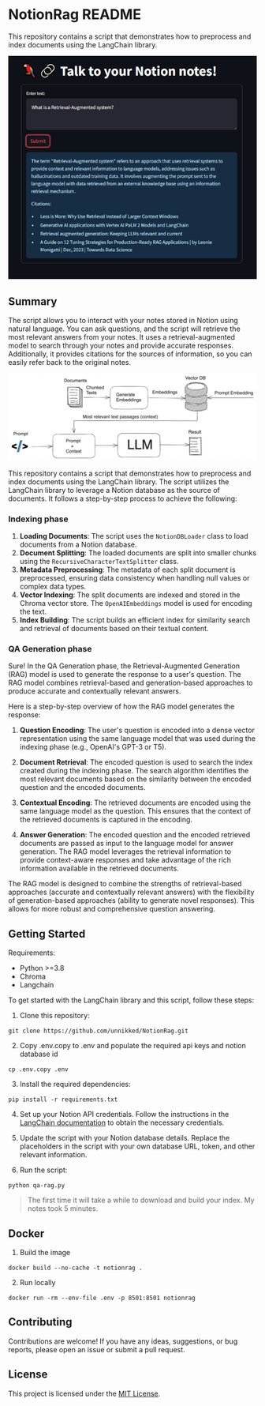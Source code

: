 # NotionRag README

This repository contains a script that demonstrates how to preprocess and index documents using the LangChain library.

![Alt text](assets/image.png)

## Summary

The script allows you to interact with your notes stored in Notion using natural language. You can ask questions, and the script will retrieve the most relevant answers from your notes. It uses a retrieval-augmented model to search through your notes and provide accurate responses. Additionally, it provides citations for the sources of information, so you can easily refer back to the original notes.

![Alt text](assets/rag.png)

This repository contains a script that demonstrates how to preprocess and index documents using the LangChain library. The script utilizes the LangChain library to leverage a Notion database as the source of documents. It follows a step-by-step process to achieve the following:

### Indexing phase

1. **Loading Documents**: The script uses the `NotionDBLoader` class to load documents from a Notion database.
2. **Document Splitting**: The loaded documents are split into smaller chunks using the `RecursiveCharacterTextSplitter` class.
3. **Metadata Preprocessing**: The metadata of each split document is preprocessed, ensuring data consistency when handling null values or complex data types.
4. **Vector Indexing**: The split documents are indexed and stored in the Chroma vector store. The `OpenAIEmbeddings` model is used for encoding the text.
5. **Index Building**: The script builds an efficient index for similarity search and retrieval of documents based on their textual content.

### QA Generation phase

Sure! In the QA Generation phase, the Retrieval-Augmented Generation (RAG) model is used to generate the response to a user's question. The RAG model combines retrieval-based and generation-based approaches to produce accurate and contextually relevant answers.

Here is a step-by-step overview of how the RAG model generates the response:

1. **Question Encoding**: The user's question is encoded into a dense vector representation using the same language model that was used during the indexing phase (e.g., OpenAI's GPT-3 or T5).

2. **Document Retrieval**: The encoded question is used to search the index created during the indexing phase. The search algorithm identifies the most relevant documents based on the similarity between the encoded question and the encoded documents.

3. **Contextual Encoding**: The retrieved documents are encoded using the same language model as the question. This ensures that the context of the retrieved documents is captured in the encoding.

4. **Answer Generation**: The encoded question and the encoded retrieved documents are passed as input to the language model for answer generation. The RAG model leverages the retrieval information to provide context-aware responses and take advantage of the rich information available in the retrieved documents.

The RAG model is designed to combine the strengths of retrieval-based approaches (accurate and contextually relevant answers) with the flexibility of generation-based approaches (ability to generate novel responses). This allows for more robust and comprehensive question answering.

## Getting Started

Requirements:
- Python >=3.8
- Chroma
- Langchain

To get started with the LangChain library and this script, follow these steps:

1. Clone this repository:
```shell
git clone https://github.com/unnikked/NotionRag.git
```

2. Copy .env.copy to .env and populate the required api keys and notion database id
```shell
cp .env.copy .env
```

3. Install the required dependencies:
```shell
pip install -r requirements.txt
```

4. Set up your Notion API credentials. Follow the instructions in the [LangChain documentation](https://langchain-docs.com) to obtain the necessary credentials.

5. Update the script with your Notion database details. Replace the placeholders in the script with your own database URL, token, and other relevant information.

6. Run the script:
```shell
python qa-rag.py
```

> The first time it will take a while to download and build your index. My notes took 5 minutes. 

## Docker

1. Build the image 
```shell
docker build --no-cache -t notionrag .
```

2. Run locally
```shell
docker run -rm --env-file .env -p 8501:8501 notionrag
```
## Contributing

Contributions are welcome! If you have any ideas, suggestions, or bug reports, please open an issue or submit a pull request.

## License

This project is licensed under the [MIT License](LICENSE).